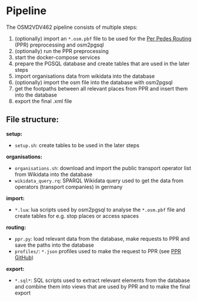 # Pipeline

The OSM2VDV462 pipeline consists of multiple steps:

1. (optionally) import an `*.osm.pbf` file to be used for the [Per Pedes Routing](https://motis-project.de/docs/api/endpoint/ppr.html) (PPR) preprocessing and osm2pgsql
2. (optionally) run the PPR preprocessing
3. start the docker-compose services
4. prepare the PGSQL database and create tables that are used in the later steps
5. import organisations data from wikidata into the database
6. (optionally) import the osm file into the database with osm2pgsql
7. get the footpaths between all relevant places from PPR and insert them into the database
8. export the final .xml file

## File structure:

**setup:**
- `setup.sh`: create tables to be used in the later steps

**organisations:**
- `organisations.sh`: download and import the public transport operator list from Wikidata into the database
- `wikidata_query.rq`: SPARQL Wikidata query used to get the data from operators (transport companies) in germany

**import:**
- `*.lua`: lua scripts used by osm2pgsql to analyse the `*.osm.pbf` file and create tables for e.g. stop places or access spaces

**routing:**
- `ppr.py`: load relevant data from the database, make requests to PPR and save the paths into the database
- `profiles/`: `*.json` profiles used to make the request to PPR (see [PPR GitHub](https://github.com/motis-project/ppr/tree/master/profiles))

**export:**
- `*.sql*`: SQL scripts used to extract relevant elements from the database and combine them into views that are used by PPR and to make the final export